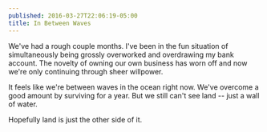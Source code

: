 ```yaml
---
published: 2016-03-27T22:06:19-05:00
title: In Between Waves
---
```

We've had a rough couple months. I've been in the fun situation of simultaneously being grossly overworked and overdrawing my bank account. The novelty of owning our own business has worn off and now we're only continuing through sheer willpower.

It feels like we're between waves in the ocean right now. We've overcome a good amount by surviving for a year. But we still can't see land -- just a wall of water.

Hopefully land is just the other side of it.